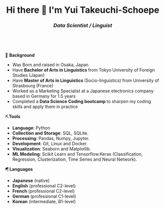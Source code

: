 <h1 align = "center">
Hi there 👋 I'm Yui Takeuchi-Schoepe
</h1>
<h3 align = 'center'>
<strong><i>
  Data Scientist / Linguist
</strong> </i>
</h3>
&nbsp;
<p>
&nbsp;

🚀 <strong>Background</strong>
<ul>
<li>Was Born and raised in Osaka, Japan</li>
<li>Have <strong>Bachelor of Arts in Linguistics </strong> from Tokyo University of Foreign Studies (Japan)</li>
<li>Have <strong>Master of Arts in Linguistics </strong> (Socio-linguistics) from University of Strasbourg (France)</li>
<li>Worked as a Marketing Specialist at a Japanese electronics company based in Germany for 1.5 years </li>
<li>Completed a  <strong> Data Science Coding bootcamp </strong> to sharpen my coding skills and apply them in practice</li> 
</ul>  
  
⛏️<strong>Tools</strong>
<ul>
<li><strong>Language</strong>: Python<br>
<li><strong>Collection and Storage</strong>: SQL, SQLite.<br></li>
<li><strong>Processing</strong>: Pandas, Numpy, Jupyter.<br></li>
<li><strong>Development</strong>: Git, Linux and Docker.<br></li>
<li><strong>Visualization</strong>: Seaborn and Matplotlib.<br></li>
<li><strong>ML Modeling</strong>: Scikit Learn and Tensorflow.Keras (Classification, Regression, Clusterization, Time Series and Neural Network).<br></li>
</ul>

🌏<strong>Languages</strong>  
<ul>
<li><strong>Japanese</strong> (native)</li>
<li><strong>English</strong> (professional C2-level)</li>
<li><strong>French</strong> (professional C2-level)</li>
<li><strong>German</strong> (professional C1-level)</li>
<li><strong>Korean</strong> (intermediate, B1-level)</li>

</ul>

</p>

<!--
**YT50/YT50** is a ✨ _special_ ✨ repository because its `README.md` (this file) appears on your GitHub profile.

Here are some ideas to get you started:

- 🔭 I’m currently working on ...
- 🌱 I’m currently learning ...
- 👯 I’m looking to collaborate on ...
- 🤔 I’m looking for help with ...
- 💬 Ask me about ...
- 📫 How to reach me: ...
- 😄 Pronouns: ...
- ⚡ Fun fact: ...
-->
